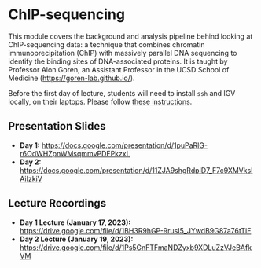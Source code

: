 # ChIP-sequencing
This module covers the background and analysis pipeline behind looking at ChIP-sequencing data: a technique that combines chromatin immunoprecipitation (ChIP) with massively parallel DNA sequencing to identify the binding sites of DNA-associated proteins. It is taught by Professor Alon Goren, an Assistant Professor in the UCSD School of Medicine (https://goren-lab.github.io/).

Before the first day of lecture, students will need to install `ssh` and IGV locally, on their laptops. Please follow [these instructions](chipseq_setup.md).

## Presentation Slides
* **Day 1:** https://docs.google.com/presentation/d/1puPaRlG-r6OdWHZpnWMsqmmvPDFPkzxL
* **Day 2:** https://docs.google.com/presentation/d/11ZJA9shgRdpID7_F7c9XMVksIAiIzkiV

## Lecture Recordings

* **Day 1 Lecture (January 17, 2023):** https://drive.google.com/file/d/1BH3R9hGP-9rusI5_JYwdB9G87a76tTiF
* **Day 2 Lecture (January 19, 2023):** https://drive.google.com/file/d/1Ps5GnFTFmaNDZyxb9XDLuZzVJeBAfkVM
